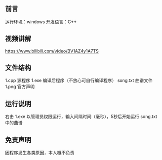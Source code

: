 ## 前言
运行环境：windows
开发语言：C++

## 视频讲解
<https://www.bilibili.com/video/BV1AZ4y1A7TS>

## 文件结构
1.cpp 源程序
1.exe 编译后程序（不放心可自行编译程序）
song.txt 曲谱文件
1.png 官方声明

## 运行说明
右击 1.exe 以管理员权限运行，输入间隔时间（毫秒），5秒后开始运行 song.txt 中的曲谱

## 免责声明
因程序发生各类原因，本人概不负责